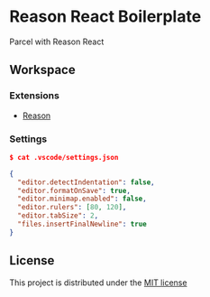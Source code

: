 # Reason React Boilerplate

Parcel with Reason React

## Workspace

### Extensions

- [Reason](https://marketplace.visualstudio.com/items?itemName=jaredly.reason-vscode)

### Settings

```json
$ cat .vscode/settings.json

{
  "editor.detectIndentation": false,
  "editor.formatOnSave": true,
  "editor.minimap.enabled": false,
  "editor.rulers": [80, 120],
  "editor.tabSize": 2,
  "files.insertFinalNewline": true
}
```

## License

This project is distributed under the [MIT license](LICENSE)
